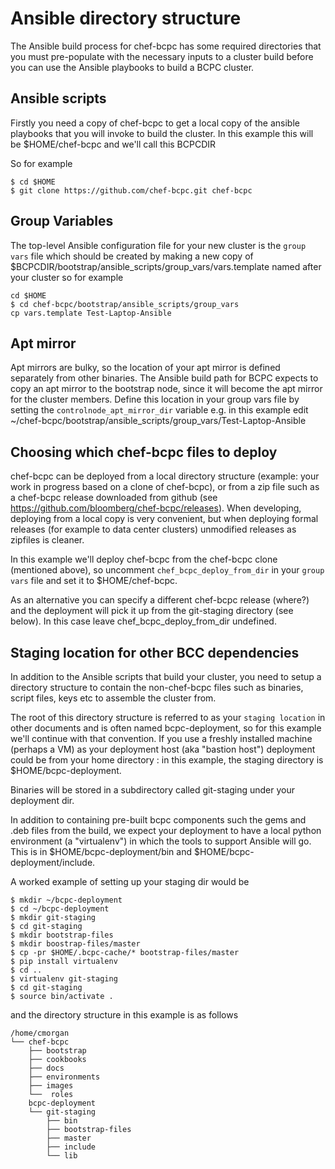 Ansible directory structure
===

The Ansible build process for chef-bcpc has some required directories
that you must pre-populate with the necessary inputs to a cluster
build before you can use the Ansible playbooks to build a BCPC
cluster.

Ansible scripts
---

Firstly you need a copy of chef-bcpc to get a local copy of the
ansible playbooks that you will invoke to build the cluster. In this
example this will be $HOME/chef-bcpc and we'll call this BCPCDIR

So for example
```
$ cd $HOME
$ git clone https://github.com/chef-bcpc.git chef-bcpc
```

Group Variables
---

The top-level Ansible configuration file for your new cluster is the
`group vars` file which should be created by making a new copy of
$BCPCDIR/bootstrap/ansible_scripts/group_vars/vars.template named
after your cluster so for example

```
cd $HOME
$ cd chef-bcpc/bootstrap/ansible_scripts/group_vars
cp vars.template Test-Laptop-Ansible
```

Apt mirror
---

Apt mirrors are bulky, so the location of your apt mirror is defined
separately from other binaries. The Ansible build path for BCPC
expects to copy an apt mirror to the bootstrap node, since it will
become the apt mirror for the cluster members. Define this location in
your group vars file by setting the `controlnode_apt_mirror_dir`
variable e.g. in this example edit
~/chef-bcpc/bootstrap/ansible_scripts/group_vars/Test-Laptop-Ansible

Choosing which chef-bcpc files to deploy
---

chef-bcpc can be deployed from a local directory structure (example:
your work in progress based on a clone of chef-bcpc), or from a zip
file such as a chef-bcpc release downloaded from github (see
https://github.com/bloomberg/chef-bcpc/releases). When developing,
deploying from a local copy is very convenient, but when deploying
formal releases (for example to data center clusters) unmodified
releases as zipfiles is cleaner.

In this example we'll deploy chef-bcpc from the chef-bcpc clone
(mentioned above), so uncomment `chef_bcpc_deploy_from_dir` in your
`group vars` file and set it to $HOME/chef-bcpc.

As an alternative you can specify a different chef-bcpc release
(where?) and the deployment will pick it up from the git-staging
directory (see below). In this case leave chef_bcpc_deploy_from_dir
undefined.


Staging location for other BCC dependencies
---

In addition to the Ansible scripts that build your cluster, you need
to setup a directory structure to contain the non-chef-bcpc files such
as binaries, script files, keys etc to assemble the cluster from.

The root of this directory structure is referred to as your `staging
location` in other documents and is often named bcpc-deployment, so
for this example we'll continue with that convention. If you use a
freshly installed machine (perhaps a VM) as your deployment host (aka
"bastion host") deployment could be from your home directory : in this
example, the staging directory is $HOME/bcpc-deployment.

Binaries will be stored in a subdirectory called git-staging under
your deployment dir.

In addition to containing pre-built bcpc components such the gems and
.deb files from the build, we expect your deployment to have a local
python environment (a "virtualenv") in which the tools to support
Ansible will go. This is in $HOME/bcpc-deployment/bin and
$HOME/bcpc-deployment/include.

A worked example of setting up your staging dir would be

```
$ mkdir ~/bcpc-deployment
$ cd ~/bcpc-deployment
$ mkdir git-staging
$ cd git-staging
$ mkdir bootstrap-files
$ mkdir boostrap-files/master
$ cp -pr $HOME/.bcpc-cache/* bootstrap-files/master
$ pip install virtualenv
$ cd ..
$ virtualenv git-staging
$ cd git-staging
$ source bin/activate .
```

and the directory structure in this example is as follows

```
/home/cmorgan
└── chef-bcpc
    ├── bootstrap
    ├── cookbooks
    ├── docs
    ├── environments
    ├── images
    └──  roles
    bcpc-deployment
    └── git-staging
    	├── bin
    	├── bootstrap-files
        ├── master
    	├── include
    	└── lib
```








